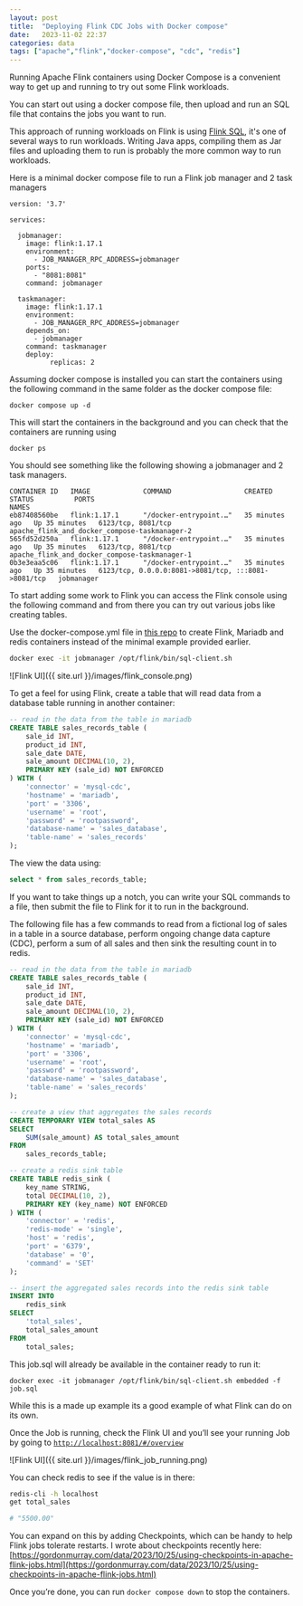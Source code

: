 ```yaml
---
layout: post
title:  "Deploying Flink CDC Jobs with Docker compose"
date:   2023-11-02 22:37
categories: data
tags: ["apache","flink","docker-compose", "cdc", "redis"]
---
```


Running Apache Flink containers using Docker Compose is a convenient way to get up and running to try out some Flink workloads.

You can start out using a docker compose file, then upload and run an SQL file that contains the jobs you want to run.

This approach of running workloads on Flink is using [Flink SQL](https://nightlies.apache.org/flink/flink-docs-master/docs/dev/table/sql/overview/), it's one of several ways to run workloads. Writing Java apps, compiling them as Jar files and uploading them to run is probably the more common way to run workloads.

Here is a minimal docker compose file to run a Flink job manager and 2 task managers

```
version: '3.7'

services:

  jobmanager:
    image: flink:1.17.1
    environment:
      - JOB_MANAGER_RPC_ADDRESS=jobmanager
    ports:
      - "8081:8081"
    command: jobmanager

  taskmanager:
    image: flink:1.17.1
    environment:
      - JOB_MANAGER_RPC_ADDRESS=jobmanager
    depends_on:
      - jobmanager
    command: taskmanager
    deploy:
          replicas: 2
```

Assuming docker compose is installed you can start the containers using the following command in the same folder as the docker compose file:

```
docker compose up -d
```

This will start the containers in the background and you can check that the containers are running using

```
docker ps
```

You should see something like the following showing a jobmanager and 2 task managers.

```
CONTAINER ID   IMAGE             COMMAND                  CREATED          STATUS          PORTS                                                 NAMES
eb87408560be   flink:1.17.1      "/docker-entrypoint.…"   35 minutes ago   Up 35 minutes   6123/tcp, 8081/tcp                                    apache_flink_and_docker_compose-taskmanager-2
565fd52d250a   flink:1.17.1      "/docker-entrypoint.…"   35 minutes ago   Up 35 minutes   6123/tcp, 8081/tcp                                    apache_flink_and_docker_compose-taskmanager-1
0b3e3eaa5c06   flink:1.17.1      "/docker-entrypoint.…"   35 minutes ago   Up 35 minutes   6123/tcp, 0.0.0.0:8081->8081/tcp, :::8081->8081/tcp   jobmanager
```

To start adding some work to Flink you can access the Flink console using the following command and from there you can try out various jobs like creating tables.

Use the docker-compose.yml file in [this repo](https://github.com/gordonmurray/apache_flink_and_docker_compose) to create Flink, Mariadb and redis containers instead of the minimal example provided earlier.


```bash
docker exec -it jobmanager /opt/flink/bin/sql-client.sh
```

![Flink UI]({{ site.url }}/images/flink_console.png)

To get a feel for using Flink, create a table that will read data from a database table running in another container:

```sql
-- read in the data from the table in mariadb
CREATE TABLE sales_records_table (
    sale_id INT,
    product_id INT,
    sale_date DATE,
    sale_amount DECIMAL(10, 2),
    PRIMARY KEY (sale_id) NOT ENFORCED
) WITH (
    'connector' = 'mysql-cdc',
    'hostname' = 'mariadb',
    'port' = '3306',
    'username' = 'root',
    'password' = 'rootpassword',
    'database-name' = 'sales_database',
    'table-name' = 'sales_records'
);
```

The view the data using:

```sql
select * from sales_records_table;
```

If you want to take things up a notch, you can write your SQL commands to a file, then submit the file to Flink for it to run in the background.

The following file has a few commands to read from a fictional log of sales in a table in a source database, perform ongoing change data capture (CDC), perform a sum of all sales and then sink the resulting count in to redis.

```sql
-- read in the data from the table in mariadb
CREATE TABLE sales_records_table (
    sale_id INT,
    product_id INT,
    sale_date DATE,
    sale_amount DECIMAL(10, 2),
    PRIMARY KEY (sale_id) NOT ENFORCED
) WITH (
    'connector' = 'mysql-cdc',
    'hostname' = 'mariadb',
    'port' = '3306',
    'username' = 'root',
    'password' = 'rootpassword',
    'database-name' = 'sales_database',
    'table-name' = 'sales_records'
);

-- create a view that aggregates the sales records
CREATE TEMPORARY VIEW total_sales AS
SELECT
    SUM(sale_amount) AS total_sales_amount
FROM
    sales_records_table;

-- create a redis sink table
CREATE TABLE redis_sink (
    key_name STRING,
    total DECIMAL(10, 2),
    PRIMARY KEY (key_name) NOT ENFORCED
) WITH (
    'connector' = 'redis',
    'redis-mode' = 'single',
    'host' = 'redis',
    'port' = '6379',
    'database' = '0',
    'command' = 'SET'
);

-- insert the aggregated sales records into the redis sink table
INSERT INTO
    redis_sink
SELECT
    'total_sales',
    total_sales_amount
FROM
    total_sales;
```

This job.sql will already be available in the container ready to run it:

```
docker exec -it jobmanager /opt/flink/bin/sql-client.sh embedded -f job.sql
```

While this is a made up example its a good example of what Flink can do on its own.

Once the Job is running, check the Flink UI and you’ll see your running Job by going to [`http://localhost:8081/#/overview`](http://localhost:8081/#/overview)

![Flink UI]({{ site.url }}/images/flink_job_running.png)

You can check redis to see if the value is in there:

```bash
redis-cli -h localhost
get total_sales

# "5500.00"
```

You can expand on this by adding Checkpoints, which can be handy to help Flink jobs tolerate restarts. I wrote about checkpoints recently here: [https://gordonmurray.com/data/2023/10/25/using-checkpoints-in-apache-flink-jobs.html](https://gordonmurray.com/data/2023/10/25/using-checkpoints-in-apache-flink-jobs.html)

Once you’re done, you can run `docker compose down` to stop the containers.

